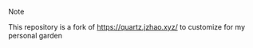 > [!NOTE]
> This repository is a fork of https://quartz.jzhao.xyz/ to customize for my personal garden
